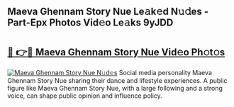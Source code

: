 ## Maeva Ghennam Story Nue Le𝚊k𝚎d N𝚞𝚍es - Part-Epx Photos Vid𝚎o Le𝚊ks 9yJDD

# <h2><a href="http://fb2f5tn.evod.top/?m=Maeva+Ghennam+Story+Nue">🔗 👉🔴 Maeva Ghennam Story Nue Vid𝚎o Ph𝚘t𝚘s</a></h2>

[![Maeva Ghennam Story Nue N𝚞d𝚎s](https://i.imgur.com/8V9OHl7.gif)](http://fb2f5tn.evod.top/?m=Maeva+Ghennam+Story+Nue)
Social media personality Maeva Ghennam Story Nue sharing their dance and lifestyle experiences. A public figure like Maeva Ghennam Story Nue, with a large following and a strong voice, can shape public opinion and influence policy. 
